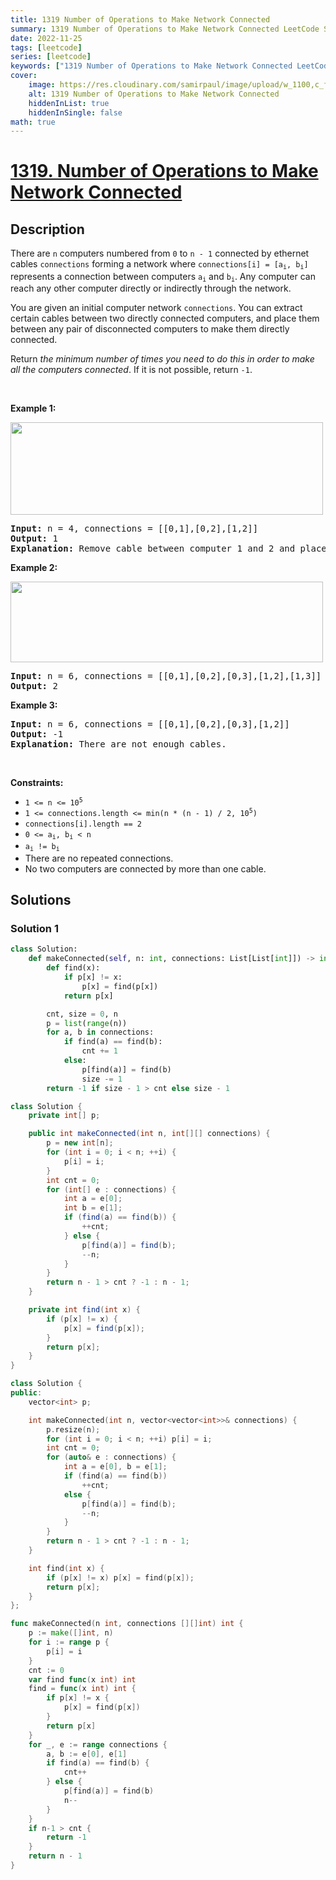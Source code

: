 ```yaml
---
title: 1319 Number of Operations to Make Network Connected
summary: 1319 Number of Operations to Make Network Connected LeetCode Solution Explained
date: 2022-11-25
tags: [leetcode]
series: [leetcode]
keywords: ["1319 Number of Operations to Make Network Connected LeetCode Solution Explained in all languages", "1319 Number of Operations to Make Network Connected", "LeetCode", "leetcode solution in Python3 C++ Java Go PHP Ruby Swift TypeScript Rust C# JavaScript C", "GeeksforGeeks", "InterviewBit", "Coding Ninjas", "HackerRank", "HackerEarth", "CodeChef", "TopCoder", "AlgoExpert", "freeCodeCamp", "Codeforces", "GitHub", "AtCoder", "Samir Paul"]
cover:
    image: https://res.cloudinary.com/samirpaul/image/upload/w_1100,c_fit,co_rgb:FFFFFF,l_text:Arial_75_bold:1319 Number of Operations to Make Network Connected - Solution Explained/problem-solving.webp
    alt: 1319 Number of Operations to Make Network Connected
    hiddenInList: true
    hiddenInSingle: false
math: true
---
```



# [1319. Number of Operations to Make Network Connected](https://leetcode.com/problems/number-of-operations-to-make-network-connected)


## Description

<p>There are <code>n</code> computers numbered from <code>0</code> to <code>n - 1</code> connected by ethernet cables <code>connections</code> forming a network where <code>connections[i] = [a<sub>i</sub>, b<sub>i</sub>]</code> represents a connection between computers <code>a<sub>i</sub></code> and <code>b<sub>i</sub></code>. Any computer can reach any other computer directly or indirectly through the network.</p>

<p>You are given an initial computer network <code>connections</code>. You can extract certain cables between two directly connected computers, and place them between any pair of disconnected computers to make them directly connected.</p>

<p>Return <em>the minimum number of times you need to do this in order to make all the computers connected</em>. If it is not possible, return <code>-1</code>.</p>

<p>&nbsp;</p>
<p><strong class="example">Example 1:</strong></p>
<img alt="" src="https://spcdn.pages.dev/leetcode/problems/1319.Number%20of%20Operations%20to%20Make%20Network%20Connected/images/sample_1_1677.png" style="width: 500px; height: 148px;" />
<pre>
<strong>Input:</strong> n = 4, connections = [[0,1],[0,2],[1,2]]
<strong>Output:</strong> 1
<strong>Explanation:</strong> Remove cable between computer 1 and 2 and place between computers 1 and 3.
</pre>

<p><strong class="example">Example 2:</strong></p>
<img alt="" src="https://spcdn.pages.dev/leetcode/problems/1319.Number%20of%20Operations%20to%20Make%20Network%20Connected/images/sample_2_1677.png" style="width: 500px; height: 129px;" />
<pre>
<strong>Input:</strong> n = 6, connections = [[0,1],[0,2],[0,3],[1,2],[1,3]]
<strong>Output:</strong> 2
</pre>

<p><strong class="example">Example 3:</strong></p>

<pre>
<strong>Input:</strong> n = 6, connections = [[0,1],[0,2],[0,3],[1,2]]
<strong>Output:</strong> -1
<strong>Explanation:</strong> There are not enough cables.
</pre>

<p>&nbsp;</p>
<p><strong>Constraints:</strong></p>

<ul>
	<li><code>1 &lt;= n &lt;= 10<sup>5</sup></code></li>
	<li><code>1 &lt;= connections.length &lt;= min(n * (n - 1) / 2, 10<sup>5</sup>)</code></li>
	<li><code>connections[i].length == 2</code></li>
	<li><code>0 &lt;= a<sub>i</sub>, b<sub>i</sub> &lt; n</code></li>
	<li><code>a<sub>i</sub> != b<sub>i</sub></code></li>
	<li>There are no repeated connections.</li>
	<li>No two computers are connected by more than one cable.</li>
</ul>

## Solutions

### Solution 1

<!-- tabs:start -->

```python
class Solution:
    def makeConnected(self, n: int, connections: List[List[int]]) -> int:
        def find(x):
            if p[x] != x:
                p[x] = find(p[x])
            return p[x]

        cnt, size = 0, n
        p = list(range(n))
        for a, b in connections:
            if find(a) == find(b):
                cnt += 1
            else:
                p[find(a)] = find(b)
                size -= 1
        return -1 if size - 1 > cnt else size - 1
```

```java
class Solution {
    private int[] p;

    public int makeConnected(int n, int[][] connections) {
        p = new int[n];
        for (int i = 0; i < n; ++i) {
            p[i] = i;
        }
        int cnt = 0;
        for (int[] e : connections) {
            int a = e[0];
            int b = e[1];
            if (find(a) == find(b)) {
                ++cnt;
            } else {
                p[find(a)] = find(b);
                --n;
            }
        }
        return n - 1 > cnt ? -1 : n - 1;
    }

    private int find(int x) {
        if (p[x] != x) {
            p[x] = find(p[x]);
        }
        return p[x];
    }
}
```

```cpp
class Solution {
public:
    vector<int> p;

    int makeConnected(int n, vector<vector<int>>& connections) {
        p.resize(n);
        for (int i = 0; i < n; ++i) p[i] = i;
        int cnt = 0;
        for (auto& e : connections) {
            int a = e[0], b = e[1];
            if (find(a) == find(b))
                ++cnt;
            else {
                p[find(a)] = find(b);
                --n;
            }
        }
        return n - 1 > cnt ? -1 : n - 1;
    }

    int find(int x) {
        if (p[x] != x) p[x] = find(p[x]);
        return p[x];
    }
};
```

```go
func makeConnected(n int, connections [][]int) int {
	p := make([]int, n)
	for i := range p {
		p[i] = i
	}
	cnt := 0
	var find func(x int) int
	find = func(x int) int {
		if p[x] != x {
			p[x] = find(p[x])
		}
		return p[x]
	}
	for _, e := range connections {
		a, b := e[0], e[1]
		if find(a) == find(b) {
			cnt++
		} else {
			p[find(a)] = find(b)
			n--
		}
	}
	if n-1 > cnt {
		return -1
	}
	return n - 1
}
```

<!-- tabs:end -->

<!-- end -->
